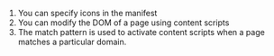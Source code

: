 1. You can specify icons in the manifest
2. You can modify the DOM of a page using content scripts
3. The match pattern is used to activate content scripts when a page matches a particular domain.
